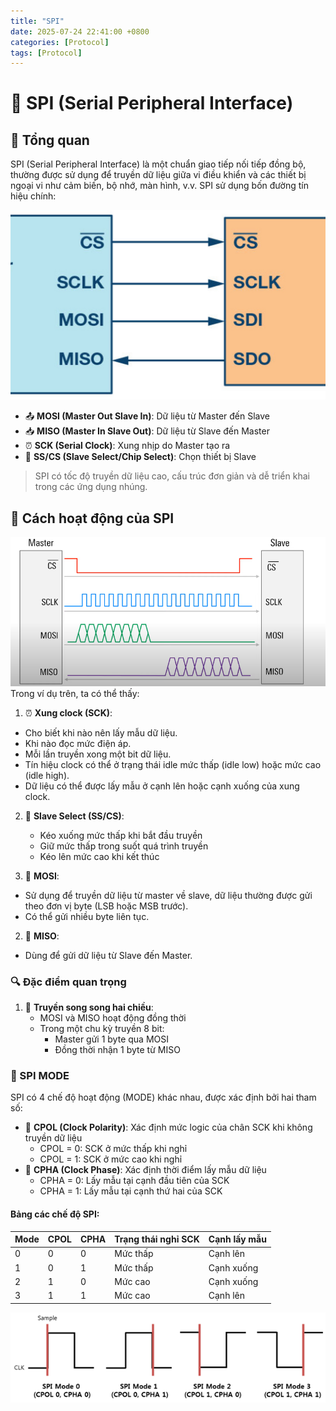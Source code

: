 ```yaml
---
title: "SPI"
date: 2025-07-24 22:41:00 +0800
categories: [Protocol]
tags: [Protocol]
---
```


# 🔄 SPI (Serial Peripheral Interface)

## 📝 Tổng quan

SPI (Serial Peripheral Interface) là một chuẩn giao tiếp nối tiếp đồng bộ, thường được sử dụng để truyền dữ liệu giữa vi điều khiển và các thiết bị ngoại vi như cảm biến, bộ nhớ, màn hình, v.v. SPI sử dụng bốn đường tín hiệu chính:

![alt text](/assets/Protocol/SPI_Connect.png)

- 📤 **MOSI (Master Out Slave In)**: Dữ liệu từ Master đến Slave
- 📥 **MISO (Master In Slave Out)**: Dữ liệu từ Slave đến Master
- ⏰ **SCK (Serial Clock)**: Xung nhịp do Master tạo ra
- 🎯 **SS/CS (Slave Select/Chip Select)**: Chọn thiết bị Slave

> SPI có tốc độ truyền dữ liệu cao, cấu trúc đơn giản và dễ triển khai trong các ứng dụng nhúng.

## 🔄 Cách hoạt động của SPI
![alt text](/assets/Protocol/spi_transmit_recv.png)
Trong ví dụ trên, ta có thể thấy:

1. ⏰ **Xung clock (SCK)**:
- Cho biết khi nào nên lấy mẫu dữ liệu.
- Khi nào đọc mức điện áp.
- Mỗi lần truyền xong một bit dữ liệu.
- Tín hiệu clock có thể ở trạng thái idle mức thấp (idle low) hoặc mức cao (idle high).
- Dữ liệu có thể được lấy mẫu ở cạnh lên hoặc cạnh xuống của xung clock.

2. 🎯 **Slave Select (SS/CS)**:
   - Kéo xuống mức thấp khi bắt đầu truyền
   - Giữ mức thấp trong suốt quá trình truyền
   - Kéo lên mức cao khi kết thúc

3. 🎯 **MOSI**:
- Sử dụng để truyền dữ liệu từ master về slave, dữ liệu thường được gửi theo đơn vị byte (LSB hoặc MSB trước).
- Có thể gửi nhiều byte liên tục.

2. 🎯 **MISO**:
- Dùng để gửi dữ liệu từ Slave đến Master.

### 🔍 Đặc điểm quan trọng

1. 🔁 **Truyền song song hai chiều**:
   - MOSI và MISO hoạt động đồng thời
   - Trong một chu kỳ truyền 8 bit:
     * Master gửi 1 byte qua MOSI
     * Đồng thời nhận 1 byte từ MISO

### 🔄 SPI MODE

SPI có 4 chế độ hoạt động (MODE) khác nhau, được xác định bởi hai tham số:
- 🔵 **CPOL (Clock Polarity)**: Xác định mức logic của chân SCK khi không truyền dữ liệu
  - CPOL = 0: SCK ở mức thấp khi nghỉ
  - CPOL = 1: SCK ở mức cao khi nghỉ
- 🔴 **CPHA (Clock Phase)**: Xác định thời điểm lấy mẫu dữ liệu
  - CPHA = 0: Lấy mẫu tại cạnh đầu tiên của SCK
  - CPHA = 1: Lấy mẫu tại cạnh thứ hai của SCK

#### Bảng các chế độ SPI:

| Mode | CPOL | CPHA | Trạng thái nghỉ SCK | Cạnh lấy mẫu |
|------|------|------|---------------------|--------------|
| 0    | 0    | 0    | Mức thấp           | Cạnh lên     |
| 1    | 0    | 1    | Mức thấp           | Cạnh xuống   |
| 2    | 1    | 0    | Mức cao            | Cạnh xuống   |
| 3    | 1    | 1    | Mức cao            | Cạnh lên     |

![alt text](/assets/Protocol/spi_mode.png)
